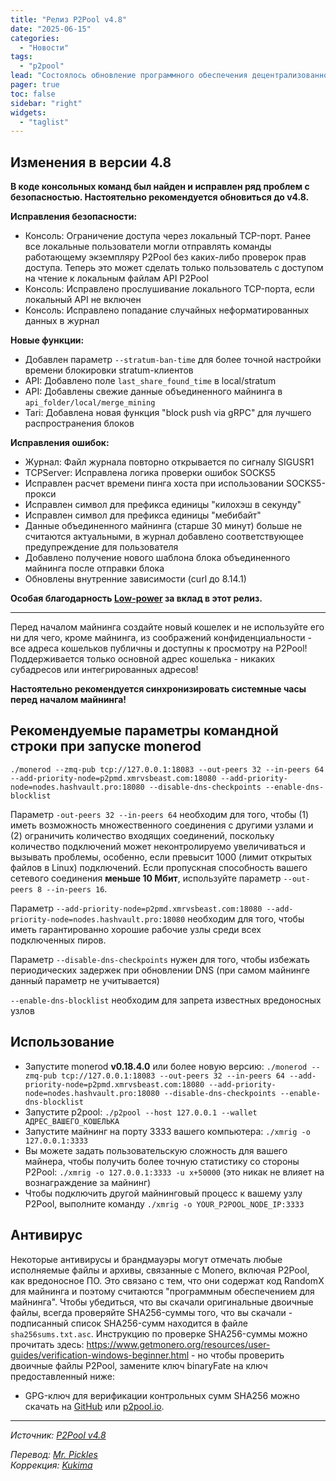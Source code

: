 ```yaml
---
title: "Релиз P2Pool v4.8"
date: "2025-06-15"
categories:
  - "Новости"
tags:
  - "p2pool"
lead: "Состоялось обновление программного обеспечения децентрализованного майнинг пула P2Pool до v4.8"
pager: true
toc: false
sidebar: "right"
widgets:
  - "taglist"
---
```


## Изменения в версии 4.8

**В коде консольных команд был найден и исправлен ряд проблем с безопасностью. Настоятельно рекомендуется обновиться до v4.8.**

**Исправления безопасности:**

- Консоль: Ограничение доступа через локальный TCP-порт. Ранее все локальные пользователи могли отправлять команды работающему экземпляру P2Pool без каких-либо проверок прав доступа. Теперь это может сделать только пользователь с доступом на чтение к локальным файлам API P2Pool
- Консоль: Исправлено прослушивание локального TCP-порта, если локальный API не включен
- Консоль: Исправлено попадание случайных неформатированных данных в журнал

**Новые функции:**

- Добавлен параметр `--stratum-ban-time` для более точной настройки времени блокировки stratum-клиентов
- API: Добавлено поле `last_share_found_time` в local/stratum
- API: Добавлены свежие данные объединенного майнинга в `api_folder/local/merge_mining`
- Tari: Добавлена новая функция "block push via gRPC" для лучшего распространения блоков

**Исправления ошибок:**

- Журнал: Файл журнала повторно открывается по сигналу SIGUSR1
- TCPServer: Исправлена логика проверки ошибок SOCKS5
- Исправлен расчет времени пинга хоста при использовании SOCKS5-прокси
- Исправлен символ для префикса единицы "килохэш в секунду"
- Исправлен символ для префикса единицы "мебибайт"
- Данные объединенного майнинга (старше 30 минут) больше не считаются актуальными, в журнал добавлено соответствующее предупреждение для пользователя
- Добавлено получение нового шаблона блока объединенного майнинга после отправки блока
- Обновлены внутренние зависимости (curl до 8.14.1)

**Особая благодарность [Low-power](https://github.com/SChernykh/p2pool/commits?author=Low-power) за вклад в этот релиз.**

---

Перед началом майнинга создайте новый кошелек и не используйте его ни для чего, кроме майнинга, из соображений конфиденциальности - все адреса кошельков публичны и доступны к просмотру на P2Pool! Поддерживается только основной адрес кошелька - никаких субадресов или интегрированных адресов!

**Настоятельно рекомендуется синхронизировать системные часы перед началом майнинга!**

## Рекомендуемые параметры командной строки при запуске monerod

```
./monerod --zmq-pub tcp://127.0.0.1:18083 --out-peers 32 --in-peers 64 --add-priority-node=p2pmd.xmrvsbeast.com:18080 --add-priority-node=nodes.hashvault.pro:18080 --disable-dns-checkpoints --enable-dns-blocklist
```

Параметр `-out-peers 32 --in-peers 64` необходим для того, чтобы (1) иметь возможность множественного соединения с другими узлами и (2) ограничить количество входящих соединений, поскольку количество подключений может неконтролируемо увеличиваться и вызывать проблемы, особенно, если превысит 1000 (лимит открытых файлов в Linux) подключений. Если пропускная способность вашего сетевого соединения **меньше 10 Мбит**, используйте параметр `--out-peers 8 --in-peers 16`.

Параметр `--add-priority-node=p2pmd.xmrvsbeast.com:18080 --add-priority-node=nodes.hashvault.pro:18080` необходим для того, чтобы иметь гарантированно хорошие рабочие узлы среди всех подключенных пиров.

Параметр `--disable-dns-checkpoints` нужен для того, чтобы избежать периодических задержек при обновлении DNS (при самом майнинге данный параметр не учитывается)

`--enable-dns-blocklist` необходим для запрета известных вредоносных узлов

## Использование

- Запустите monerod **v0.18.4.0** или более новую версию: `./monerod --zmq-pub tcp://127.0.0.1:18083 --out-peers 32 --in-peers 64 --add-priority-node=p2pmd.xmrvsbeast.com:18080 --add-priority-node=nodes.hashvault.pro:18080 --disable-dns-checkpoints --enable-dns-blocklist`
- Запустите p2pool: `./p2pool --host 127.0.0.1 --wallet АДРЕС_ВАШЕГО_КОШЕЛЬКА`
- Запустите майнинг на порту 3333 вашего компьютера: `./xmrig -o 127.0.0.1:3333`
- Вы можете задать пользовательскую сложность для вашего майнера, чтобы получить более точную статистику со стороны P2Pool: `./xmrig -o 127.0.0.1:3333 -u x+50000` (это никак не влияет на вознаграждение за майнинг)
- Чтобы подключить другой майнинговый процесс к вашему узлу P2Pool, выполните команду `./xmrig -o YOUR_P2POOL_NODE_IP:3333`

## Антивирус

Некоторые антивирусы и брандмауэры могут отмечать любые исполняемые файлы и архивы, связанные с Monero, включая P2Pool, как вредоносное ПО. Это связано с тем, что они содержат код RandomX для майнинга и поэтому считаются "программным обеспечением для майнинга". Чтобы убедиться, что вы скачали оригинальные двоичные файлы, всегда проверяйте SHA256-суммы того, что вы скачали - подписанный список SHA256-сумм находится в файле `sha256sums.txt.asc`. Инструкцию по проверке SHA256-суммы можно прочитать здесь: https://www.getmonero.org/resources/user-guides/verification-windows-beginner.html - но чтобы проверить двоичные файлы P2Pool, замените ключ binaryFate на ключ предоставленный ниже:

- GPG-ключ для верификации контрольных сумм SHA256 можно скачать на [GitHub](https://github.com/monero-project/gitian.sigs/blob/master/gitian-pubkeys/SChernykh.asc) или [p2pool.io](https://p2pool.io/SChernykh.asc).

---

_Источник: [P2Pool v4.8](https://github.com/SChernykh/p2pool/releases/tag/v4.8)_

_Перевод: [Mr. Pickles](https://t.me/v1docq47)_  
_Коррекция: [Kukima](https://t.me/Kukima)_
